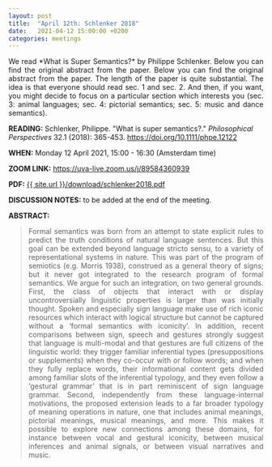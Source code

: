 ```yaml
---
layout: post
title:  "April 12th: Schlenker 2018" 
date:   2021-04-12 15:00:00 +0200
categories: meetings
---
```


<p style="text-align: justify;">
We read *What is Super Semantics?*  by Philippe Schlenker. Below you can find the original abstract from the paper. Below you can find the original abstract from the paper. 
The length of the paper is quite substantial. 
The idea is that everyone should read sec. 1 and sec. 2. 
And then, if you want, you might decide to focus on a particular section which interests you 
(sec. 3: animal languages; sec. 4: pictorial semantics; sec. 5: music and dance semantics).   
</p>

<b> READING:</b> Schlenker, Philippe. "What is super semantics?." *Philosophical Perspectives* 32.1 (2018): 365-453.
<a href="https://doi.org/10.1111/phpe.12122"  target="_blank" rel="noopener noreferrer"> https://doi.org/10.1111/phpe.12122 </a>

<b> WHEN:</b>  Monday 12 April 2021, 15:00 - 16:30 (Amsterdam time)

<b> ZOOM LINK:</b> <a href="https://uva-live.zoom.us/j/89584360939"  target="_blank" rel="noopener noreferrer">https://uva-live.zoom.us/j/89584360939</a>

<b> PDF:</b>  <a href="{{ site.url }}/download/schlenker2018.pdf"  target="_blank" rel="noopener noreferrer">{{ site.url }}/download/schlenker2018.pdf</a>

<b> DISCUSSION NOTES:</b> to be added at the end of the meeting. 

<b> ABSTRACT: </b>

<blockquote>
<p style="text-align: justify;">
Formal semantics was born from an attempt to state explicit rules to predict
the truth conditions of natural language sentences. But this goal can be extended
beyond language stricto sensu, to a variety of representational systems in nature.
This was part of the program of semiotics (e.g. Morris 1938), construed as a general theory of signs; but it never got integrated to the research program of formal
semantics. We argue for such an integration, on two general grounds. First, the
class of objects that interact with or display uncontroversially linguistic properties is larger than was initially thought. Spoken and especially sign language
make use of rich iconic resources which interact with logical structure but cannot be captured without a ‘formal semantics with iconicity’. In addition, recent
comparisons between sign, speech and gestures strongly suggest that language is
multi-modal and that gestures are full citizens of the linguistic world: they trigger
familiar inferential types (presuppositions or supplements) when they co-occur
with or follow words; and when they fully replace words, their informational content gets divided among familiar slots of the inferential typology, and they even
follow a ‘gestural grammar’ that is in part reminiscent of sign language grammar.
Second, independently from these language-internal motivations, the proposed
extension leads to a far broader typology of meaning operations in nature, one
that includes animal meanings, pictorial meanings, musical meanings, and more. This makes it possible to explore new connections among these domains, for
instance between vocal and gestural iconicity, between musical inferences and
animal signals, or between visual narratives and music.
</p>


</blockquote>
